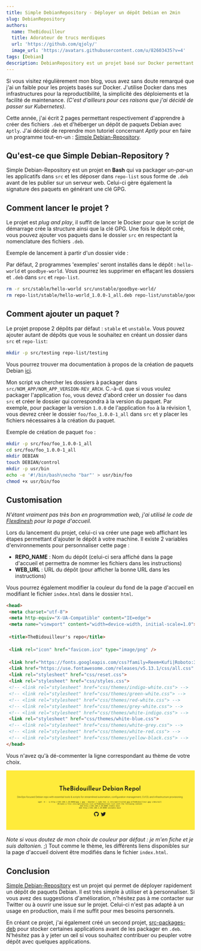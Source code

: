 ```yaml
---
title: Simple DebianRepository - Déployer un dépôt Debian en 2min
slug: DebianRepository
authors:
  name: TheBidouilleur
  title: Adorateur de trucs merdiques
  url: 'https://github.com/qjoly/'
  image_url: 'https://avatars.githubusercontent.com/u/82603435?v=4'
tags: [Debian]
description: DebianRepository est un projet basé sur Docker permettant de déployer un dépôt de paquets Debian en quelques secondes
---
```


Si vous visitez régulièrement mon blog, vous avez sans doute remarqué que j'ai un faible pour les projets basés sur Docker. J'utilise Docker dans mes infrastructures pour la reproductibilité, la simplicité des déploiements et la facilité de maintenance. *(C'est d'ailleurs pour ces raisons que j'ai décidé de passer sur Kubernetes)*.

Cette année, j'ai écrit 2 pages permettant respectivement d'apprendre à créer des fichiers `.deb` et d'héberger un dépôt de paquets Debian avec `Aptly`. J'ai décidé de reprendre mon tutoriel concernant *Aptly* pour en faire un programme tout-en-un : [Simple Debian-Repository](https://github.com/QJoly/DebianRepository).

## Qu'est-ce que Simple Debian-Repository ?

Simple Debian-Repository est un projet en **Bash** qui va packager *un-par-un* les applicatifs dans `src` et les déposer dans `repo-list` sous forme de `.deb` avant de les publier sur un serveur web. Celui-ci gère également la signature des paquets en générant une clé GPG.

## Comment lancer le projet ?

Le projet est *plug and play*, il suffit de lancer le Docker pour que le script de démarrage crée la structure ainsi que la clé GPG. Une fois le dépôt créé, vous pouvez ajouter vos paquets dans le dossier `src` en respectant la nomenclature des fichiers `.deb`.

Exemple de lancement à partir d'un dossier vide :

<script async id="asciicast-N9JL3ih6jwoLJX4r58Y51NHlf" src="https://asciinema.org/a/N9JL3ih6jwoLJX4r58Y51NHlf.js"></script>

Par défaut, 2 programmes 'exemples' seront installés dans le dépôt : `hello-world` et `goodbye-world`. Vous pourrez les supprimer en effaçant les dossiers et `.deb` dans `src` et `repo-list`.

```bash
rm -r src/stable/hello-world src/unstable/goodbye-world/
rm repo-list/stable/hello-world_1.0.0-1_all.deb repo-list/unstable/goodbye-world_1.0.0-1_all.deb
```

## Comment ajouter un paquet ?

Le projet propose 2 dépôts par défaut : `stable` et `unstable`. Vous pouvez ajouter autant de dépôts que vous le souhaitez en créant un dossier dans `src` et `repo-list`:

```bash
mkdir -p src/testing repo-list/testing
```

Vous pourrez trouver ma documentation à propos de la création de paquets Debian [ici](docs/Adminsys/creer-deb).

Mon script va chercher les dossiers à packager dans `src/NOM_APP/NOM_APP_VERSION-REV_ARCH`. C.-à-d. que si vous voulez packager l'application `foo`, vous devez d'abord créer un dossier `foo` dans `src` et créer le dossier qui correspondra à la version du paquet. Par exemple, pour packager la version `1.0.0` de l'application `foo` à la révision 1, vous devrez créer le dossier `foo/foo_1.0.0-1_all` dans `src` et y placer les fichiers nécessaires à la création du paquet.

Exemple de création de paquet `foo` :

```bash
mkdir -p src/foo/foo_1.0.0-1_all
cd src/foo/foo_1.0.0-1_all
mkdir DEBIAN
touch DEBIAN/control
mkdir -p usr/bin
echo -e '#!/bin/bash\necho "bar"' > usr/bin/foo
chmod +x usr/bin/foo
```

## Customisation

*N'étant vraiment pas très bon en programmation web, j'ai utilisé le code de [Flexdinesh](https://github.com/flexdinesh/dev-landing-page) pour la page d'accueil.*

Lors du lancement du projet, celui-ci va créer une page web affichant les étapes permettant d'ajouter le dépôt à votre machine. Il existe 2 variables d'environnements pour personnaliser cette page :

- **REPO_NAME** : Nom du dépôt (celui-ci sera affiché dans la page d'accueil et permettra de nommer les fichiers dans les instructions)
- **WEB_URL**   : URL du dépôt (pour afficher la bonne URL dans les instructions)

Vous pourrez également modifier la couleur du fond de la page d'accueil en modifiant le fichier `index.html` dans le dossier `html`.

```html
<head>
 <meta charset="utf-8">
 <meta http-equiv="X-UA-Compatible" content="IE=edge">
 <meta name="viewport" content="width=device-width, initial-scale=1.0">

 <title>TheBidouilleur's repo</title>

 <link rel="icon" href="favicon.ico" type="image/png" />

 <link href="https://fonts.googleapis.com/css?family=Reem+Kufi|Roboto:300" rel="stylesheet">
 <link href="https://use.fontawesome.com/releases/v5.13.1/css/all.css" rel="stylesheet">
 <link rel="stylesheet" href="css/reset.css">
 <link rel="stylesheet" href="css/styles.css">
 <!-- <link rel="stylesheet" href="css/themes/indigo-white.css"> -->
 <!-- <link rel="stylesheet" href="css/themes/green-white.css"> -->
 <!-- <link rel="stylesheet" href="css/themes/red-white.css"> -->
 <!-- <link rel="stylesheet" href="css/themes/grey-white.css"> -->
 <!-- <link rel="stylesheet" href="css/themes/white-indigo.css"> -->
 <link rel="stylesheet" href="css/themes/white-blue.css"> 
 <!-- <link rel="stylesheet" href="css/themes/white-grey.css"> -->
 <!-- <link rel="stylesheet" href="css/themes/white-red.css"> -->
 <!-- <link rel="stylesheet" href="css/themes/yellow-black.css"> -->
</head>
```

Vous n'avez qu'à dé-commenter la ligne correspondant au thème de votre choix.

![Page d'accueil](./theme.png)

*Note si vous doutez de mon choix de couleur par défaut : je m'en fiche et je suis daltonien.* ;)
Tout comme le thème, les différents liens disponibles sur la page d'accueil doivent être modifiés dans le fichier `index.html`.

## Conclusion

[Simple Debian-Repository](https://github.com/QJoly/DebianRepository) est un projet qui permet de déployer rapidement un dépôt de paquets Debian. Il est très simple à utiliser et à personnaliser. Si vous avez des suggestions d'amélioration, n'hésitez pas à me contacter sur Twitter ou à ouvrir une issue sur le projet. Celui-ci n'est pas adapté à un usage en production, mais il me suffit pour mes besoins personnels.

En créant ce projet, j'ai également créé un second projet, [src-packages-deb](https://github.com/QJoly/src-packages-deb) pour stocker certaines applications avant de les packager en `.deb`. N'hésitez pas à y jeter un œil si vous souhaitez contribuer ou peupler votre dépôt avec quelques applications.
